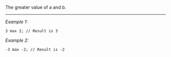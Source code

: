 The greater value of a and b.


---
*Example 1:*
```sqf
3 max 2; // Result is 3
```

*Example 2:*
```sqf
-3 max -2; // Result is -2
```